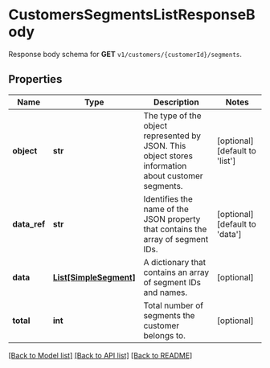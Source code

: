 # CustomersSegmentsListResponseBody

Response body schema for **GET** `v1/customers/{customerId}/segments`.

## Properties
Name | Type | Description | Notes
------------ | ------------- | ------------- | -------------
**object** | **str** | The type of the object represented by JSON. This object stores information about customer segments. | [optional] [default to 'list']
**data_ref** | **str** | Identifies the name of the JSON property that contains the array of segment IDs. | [optional] [default to 'data']
**data** | [**List[SimpleSegment]**](SimpleSegment.md) | A dictionary that contains an array of segment IDs and names. | [optional] 
**total** | **int** | Total number of segments the customer belongs to. | [optional] 

[[Back to Model list]](../README.md#documentation-for-models) [[Back to API list]](../README.md#documentation-for-api-endpoints) [[Back to README]](../README.md)


